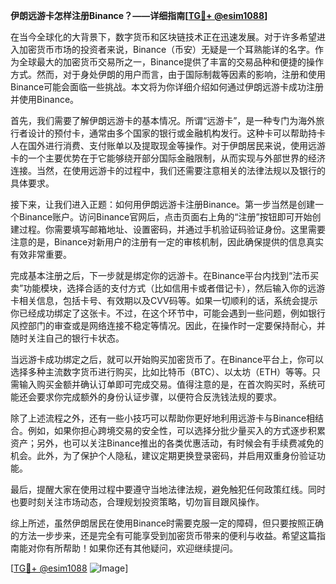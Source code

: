 **伊朗远游卡怎样注册Binance？——详细指南[[TG💪+ @esim1088](https://t.me/s/esim1088)]**

在当今全球化的大背景下，数字货币和区块链技术正在迅速发展。对于许多希望进入加密货币市场的投资者来说，Binance（币安）无疑是一个耳熟能详的名字。作为全球最大的加密货币交易所之一，Binance提供了丰富的交易品种和便捷的操作方式。然而，对于身处伊朗的用户而言，由于国际制裁等因素的影响，注册和使用Binance可能会面临一些挑战。本文将为你详细介绍如何通过伊朗远游卡成功注册并使用Binance。

首先，我们需要了解伊朗远游卡的基本情况。所谓“远游卡”，是一种专门为海外旅行者设计的预付卡，通常由多个国家的银行或金融机构发行。这种卡可以帮助持卡人在国外进行消费、支付账单以及提取现金等操作。对于伊朗居民来说，使用远游卡的一个主要优势在于它能够绕开部分国际金融限制，从而实现与外部世界的经济连接。当然，在使用远游卡的过程中，我们还需要注意相关的法律法规以及银行的具体要求。

接下来，让我们进入正题：如何用伊朗远游卡注册Binance。第一步当然是创建一个Binance账户。访问Binance官网后，点击页面右上角的“注册”按钮即可开始创建过程。你需要填写邮箱地址、设置密码，并通过手机验证码验证身份。这里需要注意的是，Binance对新用户的注册有一定的审核机制，因此确保提供的信息真实有效非常重要。

完成基本注册之后，下一步就是绑定你的远游卡。在Binance平台内找到“法币买卖”功能模块，选择合适的支付方式（比如信用卡或者借记卡），然后输入你的远游卡相关信息，包括卡号、有效期以及CVV码等。如果一切顺利的话，系统会提示你已经成功绑定了这张卡。不过，在这个环节中，可能会遇到一些问题，例如银行风控部门的审查或是网络连接不稳定等情况。因此，在操作时一定要保持耐心，并随时关注自己的银行卡状态。

当远游卡成功绑定之后，就可以开始购买加密货币了。在Binance平台上，你可以选择多种主流数字货币进行购买，比如比特币（BTC）、以太坊（ETH）等等。只需输入购买金额并确认订单即可完成交易。值得注意的是，在首次购买时，系统可能还会要求你完成额外的身份认证步骤，以便符合反洗钱法规的要求。

除了上述流程之外，还有一些小技巧可以帮助你更好地利用远游卡与Binance相结合。例如，如果你担心跨境交易的安全性，可以选择分批少量买入的方式逐步积累资产；另外，也可以关注Binance推出的各类优惠活动，有时候会有手续费减免的机会。此外，为了保护个人隐私，建议定期更换登录密码，并启用双重身份验证功能。

最后，提醒大家在使用过程中要遵守当地法律法规，避免触犯任何政策红线。同时也要时刻关注市场动态，合理规划投资策略，切勿盲目跟风操作。

综上所述，虽然伊朗居民在使用Binance时需要克服一定的障碍，但只要按照正确的方法一步步来，还是完全有可能享受到加密货币带来的便利与收益。希望这篇指南能对你有所帮助！如果你还有其他疑问，欢迎继续提问。

[[TG💪+ @esim1088](https://t.me/s/esim1088) ![Image](https://i.postimg.cc/4NQfJmqS/Snipaste-2025-05-13-00-14-12.png)]